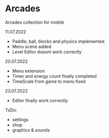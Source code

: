 # Arcades
Arcades collection for mobile

11.07.2022
- Paddle, ball, blocks and physics implemented
- Menu scene added
- Level Editor doesnt work correctly

20.07.2022
- Menu extension
- Timer and energy count finally completed
- TimeScale from game to menu fixed

23.07.2022
- Editor finally work correctly

ToDo:
- settings
- shop
- graphics & sounds
